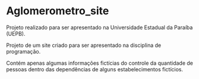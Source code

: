 # Aglomerometro_site

Projeto realizado para ser apresentado na Universidade Estadual da Paraíba (UEPB).

Projeto de um site criado para ser apresentado na disciplina de programação.

Contém apenas algumas informações fictícias do controle da quantidade de pessoas dentro das dependências de alguns estabelecimentos fictícios.
